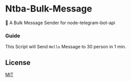 # Ntba-Bulk-Message

💬 A Bulk Message Sender for node-telegram-bot-api


### Guide

 This Script will Send `Hello` Message to 30 person in 1 min.

## License

[MIT](https://github.com/saeedhei/Ntba-Bulk-Message/blob/master/LICENSE/)
